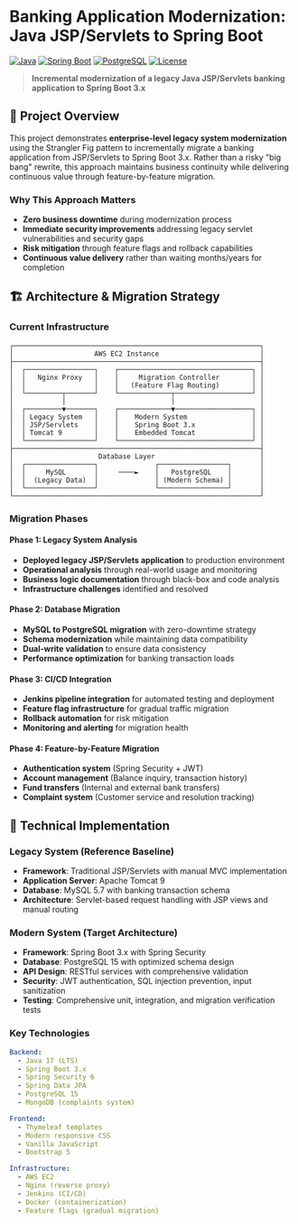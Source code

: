 # Banking Application Modernization: Java JSP/Servlets to Spring Boot

[![Java](https://img.shields.io/badge/Java-17-orange.svg)](https://openjdk.java.net/)
[![Spring Boot](https://img.shields.io/badge/Spring%20Boot-3.x-brightgreen.svg)](https://spring.io/projects/spring-boot)
[![PostgreSQL](https://img.shields.io/badge/PostgreSQL-15-blue.svg)](https://www.postgresql.org/)
[![License](https://img.shields.io/badge/License-MIT-yellow.svg)](LICENSE)

> **Incremental modernization of a legacy Java JSP/Servlets banking application to Spring Boot 3.x**

## 🎯 Project Overview

This project demonstrates **enterprise-level legacy system modernization** using the Strangler Fig pattern to incrementally migrate a banking application from JSP/Servlets to Spring Boot 3.x. Rather than a risky "big bang" rewrite, this approach maintains business continuity while delivering continuous value through feature-by-feature migration.

### Why This Approach Matters

- **Zero business downtime** during modernization process  
- **Immediate security improvements** addressing legacy servlet vulnerabilities and security gaps
- **Risk mitigation** through feature flags and rollback capabilities
- **Continuous value delivery** rather than waiting months/years for completion

## 🏗️ Architecture & Migration Strategy

### Current Infrastructure

```
┌─────────────────────────────────────────────────────────────┐
│                    AWS EC2 Instance                         │
├─────────────────────────────────────────────────────────────┤
│  ┌─────────────────┐    ┌─────────────────────────────────┐ │
│  │   Nginx Proxy   │    │     Migration Controller        │ │
│  │                 │    │   (Feature Flag Routing)        │ │
│  └─────────┬───────┘    └─────────────┬───────────────────┘ │
│            │                          │                     │
│  ┌─────────▼───────┐    ┌─────────────▼───────────────────┐ │
│  │ Legacy System   │    │    Modern System                │ │
│  │ JSP/Servlets    │    │    Spring Boot 3.x              │ │
│  │ Tomcat 9        │    │    Embedded Tomcat              │ │
│  └─────────────────┘    └─────────────────────────────────┘ │
├─────────────────────────────────────────────────────────────┤
│                     Database Layer                          │
│  ┌─────────────────┐              ┌─────────────────┐       │
│  │     MySQL       │     ────►    │   PostgreSQL    │       │
│  │  (Legacy Data)  │              │ (Modern Schema) │       │
│  └─────────────────┘              └─────────────────┘       │
└─────────────────────────────────────────────────────────────┘
```

### Migration Phases

#### Phase 1: Legacy System Analysis 
- **Deployed legacy JSP/Servlets application** to production environment
- **Operational analysis** through real-world usage and monitoring
- **Business logic documentation** through black-box and code analysis
- **Infrastructure challenges** identified and resolved

#### Phase 2: Database Migration 
- **MySQL to PostgreSQL migration** with zero-downtime strategy
- **Schema modernization** while maintaining data compatibility
- **Dual-write validation** to ensure data consistency
- **Performance optimization** for banking transaction loads

#### Phase 3: CI/CD Integration 
- **Jenkins pipeline integration** for automated testing and deployment
- **Feature flag infrastructure** for gradual traffic migration
- **Rollback automation** for risk mitigation
- **Monitoring and alerting** for migration health

#### Phase 4: Feature-by-Feature Migration 
- **Authentication system** (Spring Security + JWT)
- **Account management** (Balance inquiry, transaction history)
- **Fund transfers** (Internal and external bank transfers)
- **Complaint system** (Customer service and resolution tracking)

## 🔧 Technical Implementation

### Legacy System (Reference Baseline)
- **Framework**: Traditional JSP/Servlets with manual MVC implementation
- **Application Server**: Apache Tomcat 9
- **Database**: MySQL 5.7 with banking transaction schema
- **Architecture**: Servlet-based request handling with JSP views and manual routing

### Modern System (Target Architecture)
- **Framework**: Spring Boot 3.x with Spring Security
- **Database**: PostgreSQL 15 with optimized schema design
- **API Design**: RESTful services with comprehensive validation
- **Security**: JWT authentication, SQL injection prevention, input sanitization
- **Testing**: Comprehensive unit, integration, and migration verification tests

### Key Technologies
```yaml
Backend:
  - Java 17 (LTS)
  - Spring Boot 3.x
  - Spring Security 6
  - Spring Data JPA
  - PostgreSQL 15
  - MongoDB (complaints system)

Frontend:
  - Thymeleaf templates
  - Modern responsive CSS
  - Vanilla JavaScript
  - Bootstrap 5

Infrastructure:
  - AWS EC2
  - Nginx (reverse proxy)
  - Jenkins (CI/CD)
  - Docker (containerization)
  - Feature flags (gradual migration)
```

